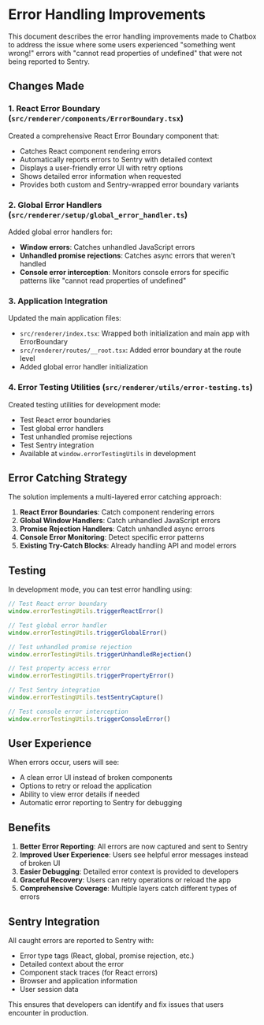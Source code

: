 # Error Handling Improvements

This document describes the error handling improvements made to Chatbox to address the issue where some users experienced "something went wrong!" errors with "cannot read properties of undefined" that were not being reported to Sentry.

## Changes Made

### 1. React Error Boundary (`src/renderer/components/ErrorBoundary.tsx`)

Created a comprehensive React Error Boundary component that:
- Catches React component rendering errors
- Automatically reports errors to Sentry with detailed context
- Displays a user-friendly error UI with retry options
- Shows detailed error information when requested
- Provides both custom and Sentry-wrapped error boundary variants

### 2. Global Error Handlers (`src/renderer/setup/global_error_handler.ts`)

Added global error handlers for:
- **Window errors**: Catches unhandled JavaScript errors
- **Unhandled promise rejections**: Catches async errors that weren't handled
- **Console error interception**: Monitors console errors for specific patterns like "cannot read properties of undefined"

### 3. Application Integration

Updated the main application files:
- `src/renderer/index.tsx`: Wrapped both initialization and main app with ErrorBoundary
- `src/renderer/routes/__root.tsx`: Added error boundary at the route level
- Added global error handler initialization

### 4. Error Testing Utilities (`src/renderer/utils/error-testing.ts`)

Created testing utilities for development mode:
- Test React error boundaries
- Test global error handlers
- Test unhandled promise rejections
- Test Sentry integration
- Available at `window.errorTestingUtils` in development

## Error Catching Strategy

The solution implements a multi-layered error catching approach:

1. **React Error Boundaries**: Catch component rendering errors
2. **Global Window Handlers**: Catch unhandled JavaScript errors
3. **Promise Rejection Handlers**: Catch unhandled async errors
4. **Console Error Monitoring**: Detect specific error patterns
5. **Existing Try-Catch Blocks**: Already handling API and model errors

## Testing

In development mode, you can test error handling using:

```javascript
// Test React error boundary
window.errorTestingUtils.triggerReactError()

// Test global error handler
window.errorTestingUtils.triggerGlobalError()

// Test unhandled promise rejection
window.errorTestingUtils.triggerUnhandledRejection()

// Test property access error
window.errorTestingUtils.triggerPropertyError()

// Test Sentry integration
window.errorTestingUtils.testSentryCapture()

// Test console error interception
window.errorTestingUtils.triggerConsoleError()
```

## User Experience

When errors occur, users will see:
- A clean error UI instead of broken components
- Options to retry or reload the application
- Ability to view error details if needed
- Automatic error reporting to Sentry for debugging

## Benefits

1. **Better Error Reporting**: All errors are now captured and sent to Sentry
2. **Improved User Experience**: Users see helpful error messages instead of broken UI
3. **Easier Debugging**: Detailed error context is provided to developers
4. **Graceful Recovery**: Users can retry operations or reload the app
5. **Comprehensive Coverage**: Multiple layers catch different types of errors

## Sentry Integration

All caught errors are reported to Sentry with:
- Error type tags (React, global, promise rejection, etc.)
- Detailed context about the error
- Component stack traces (for React errors)
- Browser and application information
- User session data

This ensures that developers can identify and fix issues that users encounter in production. 